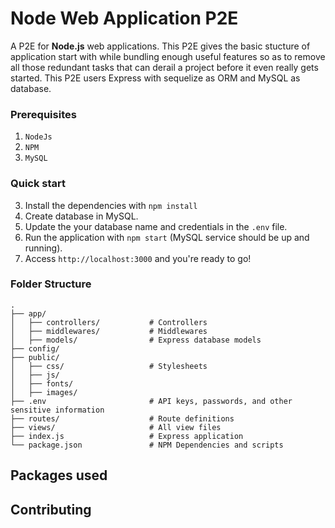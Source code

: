 # Node Web Application P2E

A P2E for **Node.js** web applications. This P2E gives the basic stucture of application start with while bundling enough useful features so as to remove all those redundant tasks that can derail a project before it even really gets started. This P2E users Express with sequelize as ORM and MySQL as database.

### Prerequisites

1. ```NodeJs```
2. ```NPM```
3. ```MySQL```

### Quick start

3. Install the dependencies with `npm install`
4. Create database in MySQL.
5. Update the your database name and credentials in the `.env` file.
6. Run the application with `npm start` (MySQL service should be up and running).
7. Access `http://localhost:3000` and you're ready to go!

### Folder Structure
```
.
├── app/
│   ├── controllers/           # Controllers
│   ├── middlewares/           # Middlewares
│   ├── models/                # Express database models
├── config/
├── public/                    
│   ├── css/                   # Stylesheets
│   ├── js/                     
│	├── fonts/                 
│   ├── images/
├── .env                       # API keys, passwords, and other sensitive information
├── routes/                    # Route definitions
├── views/                     # All view files
├── index.js                   # Express application
└── package.json               # NPM Dependencies and scripts
```

## Packages used


## Contributing

